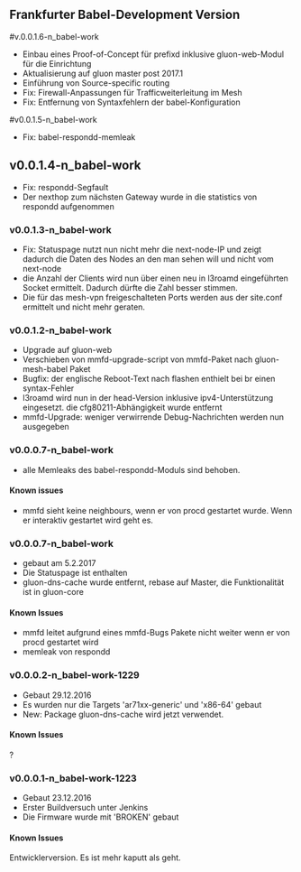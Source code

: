 ## Frankfurter Babel-Development Version 

#v.0.0.1.6-n_babel-work
- Einbau eines Proof-of-Concept für prefixd inklusive gluon-web-Modul für die
  Einrichtung
- Aktualisierung auf gluon master post 2017.1
- Einführung von Source-specific routing
- Fix: Firewall-Anpassungen für Trafficweiterleitung im Mesh
- Fix: Entfernung von Syntaxfehlern der babel-Konfiguration

#v0.0.1.5-n_babel-work
- Fix: babel-respondd-memleak

## v0.0.1.4-n_babel-work
- Fix: respondd-Segfault
- Der nexthop zum nächsten Gateway wurde in die statistics von respondd
  aufgenommen

### v0.0.1.3-n_babel-work
- Fix: Statuspage nutzt nun nicht mehr die next-node-IP und zeigt dadurch die
  Daten des Nodes an den man  sehen will und nicht vom next-node
- die Anzahl der Clients wird nun über einen neu in l3roamd eingeführten Socket
  ermittelt. Dadurch dürfte die Zahl besser stimmen.
- Die für das mesh-vpn freigeschalteten Ports werden aus der site.conf
  ermittelt und nicht mehr geraten.

### v0.0.1.2-n_babel-work
- Upgrade auf gluon-web
- Verschieben von mmfd-upgrade-script von mmfd-Paket nach gluon-mesh-babel
  Paket
- Bugfix: der englische Reboot-Text nach flashen enthielt bei br einen syntax-Fehler
- l3roamd wird nun in der head-Version inklusive ipv4-Unterstützung eingesetzt.
  die cfg80211-Abhängigkeit wurde entfernt
- mmfd-Upgrade: weniger verwirrende Debug-Nachrichten werden nun ausgegeben

### v0.0.0.7-n_babel-work
- alle Memleaks des babel-respondd-Moduls sind behoben.

#### Known issues
- mmfd sieht keine neighbours, wenn er von procd gestartet wurde. Wenn er
  interaktiv gestartet wird geht es.

### v0.0.0.7-n_babel-work
- gebaut am 5.2.2017
- Die Statuspage ist enthalten
- gluon-dns-cache wurde entfernt, rebase auf Master, die Funktionalität ist in
  gluon-core

#### Known Issues
- mmfd leitet aufgrund eines mmfd-Bugs Pakete nicht weiter wenn er von procd
  gestartet wird
- memleak von respondd

### v0.0.0.2-n_babel-work-1229
- Gebaut 29.12.2016
- Es wurden nur die Targets 'ar71xx-generic' und 'x86-64' gebaut
- New: Package gluon-dns-cache wird jetzt verwendet.


#### Known Issues
?

### v0.0.0.1-n_babel-work-1223
- Gebaut 23.12.2016
- Erster Buildversuch unter Jenkins
- Die Firmware wurde mit 'BROKEN' gebaut

#### Known Issues
Entwicklerversion. Es ist mehr kaputt als geht.
